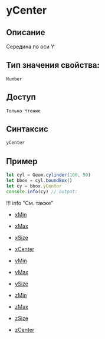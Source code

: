 # yCenter

## Описание
Середина по оси Y

## Тип значения свойства:
`Number`

## Доступ
`Только Чтение`

## Синтаксис
``` javascript
yCenter
```
## Пример
``` javascript linenums="1"
let cyl = Geom.cylinder(100, 50)
let bbox = cyl.boundBox()
let cy = bbox.yCenter
console.info(cy) // output:
```
!!! info "См. также"

- [xMin](./xMin.md)

- [xMax](./xMax.md)

- [xSize](./xSize.md)

- [xCenter](./xCenter.md)

- [yMin](./yMin.md)

- [yMax](./yMax.md)

- [ySize](./ySize.md)

- [zMin](./zMin.md)

- [zMax](./zMax.md)

- [zSize](./zSize.md)

- [zCenter](./zCenter.md)
